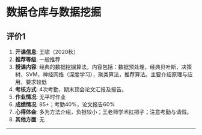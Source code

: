 # 数据仓库与数据挖掘

## 评价1

1. **开课信息**: 王啸（2020秋）
2. **推荐等级**: 一般推荐
3. **授课内容**: 经典的数据挖掘算法，内容包括：数据预处理，经典贝叶斯，决策树，SVM，神经网络（深度学习），聚类算法，推荐算法。主要介绍原理与应用，要求较低
4. **考核方式**: 4次考勤，期末顶会论文汇报及报告。
5. **作业情况**: 无平时作业
6. **成绩情况**: 85+；考勤40%，论文报告60%
7. **心得体会**: 多为方法介绍，负担较小；王老师学术扛把子；注意考勤与请假。
8. **其他方面**: 无

---
